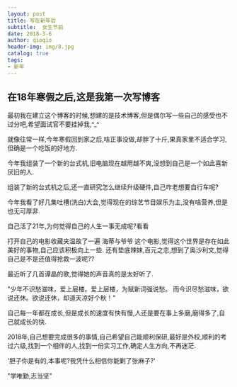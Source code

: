 ```yaml
---
layout: post
title: 写在新年后
subtitle:  女生节前
date: 2018-3-6
author: qioqio
header-img: img/8.jpg
catalog: true
tags:                             
- 新年
---
```


## 在18年寒假之后,这是我第一次写博客

最初我在建立这个博客的时候,想建的是技术博客,但是偶尔写一些自己的感受也不过分吧,希望面试官不要挂掉我,^_^

就像往常一样,今年寒假回到家之后,啥正事没做,却胖了十斤,果真家里不适合学习,但确是一个吃饭的好地方.

今年我组装了一个新的台式机,旧电脑现在越用越不爽,没想到自己是一个如此喜新厌旧的人.

组装了新的台式机之后,还一直研究怎么继续升级硬件,自己咋老想要自行车呢?

今年我看了好几集吐槽(洗白)大会,觉得现在的综艺节目娱乐为主,没有啥营养,但是也无可厚非.

自己活了21年,为何觉得自己的人生一事无成呢?看看

打开自己的电影收藏夹温故了一遍 海蒂与爷爷 这个电影,觉得这个世界是存在如此美好的事物,自己应该积极向上一些.
还有垫底辣妹,百元之恋,想到了奥沙利文,觉得自己是不是还值得抢救一波呢??

最近听了几首谭晶的歌,觉得她的声音真的是太好听了.

"少年不识愁滋味，爱上层楼。爱上层楼，为赋新词强说愁。
而今识尽愁滋味，欲说还休。欲说还休，却道天凉好个秋！"

自己每一年都在成长,但是成长的速度有快有慢,人还是要在事上多磨,磨得多了,自己就成长的快.

2018年,自己想要完成很多的事情,自己希望自己能顺利保研,最好是外校,顺利的考过六级,找到一个相伴的人,找到一份实习工作,确定人生方向,不再迷茫.

'胆子你是有的,本事呢?我凭什么相信你能剿了张麻子?'

"学唯勤,志当坚"













